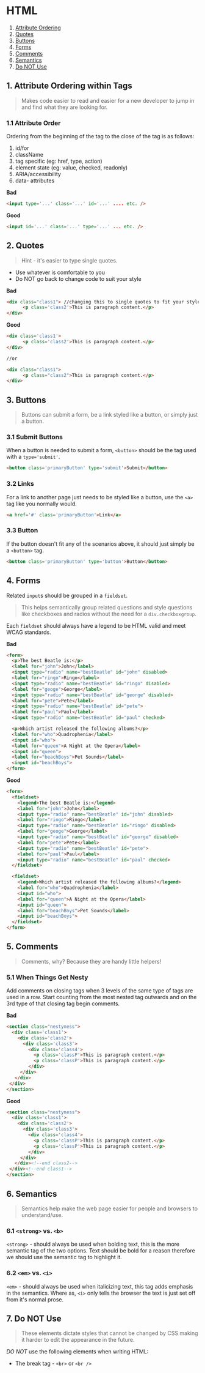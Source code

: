 # HTML

 1. [Attribute Ordering](#attribute-ordering-within-tags)
 1. [Quotes](#quotes)
 1. [Buttons](#buttons)
 1. [Forms](#forms)
 1. [Comments](#comments)
 1. [Semantics](#semantics)
 1. [Do NOT Use](#do-not-use)

<a name="attribute-ordering-within-tags"></a>
## 1. Attribute Ordering within Tags
 > Makes code easier to read and easier for a new developer to jump in and find what they are looking for.

  ### 1.1 Attribute Order
   Ordering from the beginning of the tag to the close of the tag is as follows:

  1. id/for
  1. className
  1. tag specific (eg: href, type, action)
  1. element state (eg: value, checked, readonly)
  1. ARIA/accessibility
  1. data- attributes
  

**Bad**
 ```html
 <input type='...' class='...' id='...' .... etc. />
 ```

**Good**
 ```html
 <input id='...' class='...' type='...' ... etc. />
 ```

<a name="quotes"></a>
## 2. Quotes
  > Hint - it's easier to type single quotes.

+ Use whatever is comfortable to you
+ Do NOT go back to change code to suit your style

**Bad**
```html
<div class="class1"> //changing this to single quotes to fit your style
      <p class='class2'>This is paragraph content.</p>
</div>
```

**Good**
```html
<div class='class1'>
      <p class='class2'>This is paragraph content.</p>
</div>

//or

<div class="class1">
      <p class="class2">This is paragraph content.</p>
</div>
```

<a name="buttons"></a>
## 3. Buttons
  > Buttons can submit a form, be a link styled like a button, or simply just a button.

### 3.1 Submit Buttons

   When a button is needed to submit a form, ``<button>`` should be the tag used with a ``type='submit'``.

  ```html
<button class='primaryButton' type='submit'>Submit</button>
  ```
### 3.2 Links
  For a link to another page just needs to be styled like a button, use the ``<a>`` tag like you normally would.

  ```html
  <a href='#' class='primaryButton'>Link</a>
  ```

### 3.3  Button

 If the button doesn't fit any of the scenarios above, it should just simply be a  ``<button>`` tag.

  ```html
<button class='primaryButton' type='button'>Button</button>
```

<a name="forms"></a>
## 4. Forms

Related `input`s should be grouped in a `fieldset`.
 > This helps semantically group related questions and style questions like checkboxes and radios without the need for a `div.checkboxgroup`.

Each `fieldset` should always have a legend to be HTML valid and meet WCAG standards.

**Bad**
```html
<form>
  <p>The best Beatle is:</p>
  <label for="john">John</label>
  <input type="radio" name="bestBeatle" id="john" disabled>
  <label for="ringo">Ringo</label>
  <input type="radio" name="bestBeatle" id="ringo" disabled>
  <label for="geoge">George</label>
  <input type="radio" name="bestBeatle" id="george" disabled>
  <label for="pete">Pete</label>
  <input type="radio" name="bestBeatle" id="pete">
  <label for="paul">Paul</label>
  <input type="radio" name="bestBeatle" id="paul" checked>

  <p>Which artist released the following albums?</p>
  <label for="who">Quadrophenia</label>
  <input id="who">
  <label for="queen">A Night at the Opera</label>
  <input id="queen">
  <label for="beachBoys">Pet Sounds</label>
  <input id="beachBoys">
</form>
```

**Good**
```html
<form>
  <fieldset>
    <legend>The best Beatle is:</legend>
    <label for="john">John</label>
    <input type="radio" name="bestBeatle" id="john" disabled>
    <label for="ringo">Ringo</label>
    <input type="radio" name="bestBeatle" id="ringo" disabled>
    <label for="geoge">George</label>
    <input type="radio" name="bestBeatle" id="george" disabled>
    <label for="pete">Pete</label>
    <input type="radio" name="bestBeatle" id="pete">
    <label for="paul">Paul</label>
    <input type="radio" name="bestBeatle" id="paul" checked>
  </fieldset>

  <fieldset>
    <legend>Which artist released the following albums?</legend>
    <label for="who">Quadrophenia</label>
    <input id="who">
    <label for="queen">A Night at the Opera</label>
    <input id="queen">
    <label for="beachBoys">Pet Sounds</label>
    <input id="beachBoys">  
  </fieldset>
</form>
```
<a name="comments"></a>
## 5. Comments
  > Comments, why? Because they are handy little helpers!

### 5.1 When Things Get Nesty

 Add comments on closing tags when 3 levels of the same type of tags are used in a row. Start counting from the most nested tag outwards and on the 3rd type of that closing tag begin comments.

 **Bad**
 ```html
 <section class="nestyness">
   <div class='class1'>
     <div class='class2'>
       <div class='class3'>
         <div class='class4'>
           <p class='classP'>This is paragraph content.</p>
           <p class='classP'>This is paragraph content.</p>
         </div>
      </div>
    </div>
  </div>
</section>
 ```

 **Good**
 ```html
 <section class="nestyness">
   <div class='class1'>
     <div class='class2'>
       <div class='class3'>
         <div class='class4'>
           <p class='classP'>This is paragraph content.</p>
           <p class='classP'>This is paragraph content.</p>
         </div>
      </div>
    </div><!--end class2-->
  </div><!--end class1-->
</section>
 ```
<a name="semantics"></a>
## 6. Semantics
   > Semantics help make the web page easier for people and browsers to understand/use.

### 6.1 `<strong>` vs. `<b>`
 `<strong>` - should always be used when bolding text, this is the more semantic tag of the two options. Text should be bold for a reason therefore we should use the semantic tag to highlight it.

### 6.2 `<em>` vs. `<i>`
  `<em>` - should always be used when italicizing text, this tag adds emphasis in the semantics. Where as, `<i>` only tells the browser the text is just set off from it's normal prose.

<a name="do-not-use"></a>
## 7. Do NOT Use
  > These elements dictate styles that cannot be changed by CSS making it harder to edit the appearance in the future.

*DO NOT* use the following elements when writing HTML:

 + The break tag -  ``<br>`` or ``<br />``
